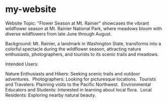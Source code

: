 # my-website
Website Topic: "Flower Season at Mt. Rainier" showcases the vibrant wildflower season at Mt. Rainier National Park, where meadows bloom with diverse wildflowers from late June through August. 

Background: Mt. Rainier, a landmark in Washington State, transforms into a colorful spectacle during the wildflower season, attracting nature enthusiasts, photographers, and tourists to its scenic trails and meadows. 

Intended Users: 

Nature Enthusiasts and Hikers: Seeking scenic trails and outdoor adventures. 
Photographers: Looking for picturesque locations. 
Tourists and Travelers: Planning visits to the Pacific Northwest. 
Environmental Educators and Students: Interested in learning about local flora. 
Local Residents: Exploring nearby natural beauty. 

 
